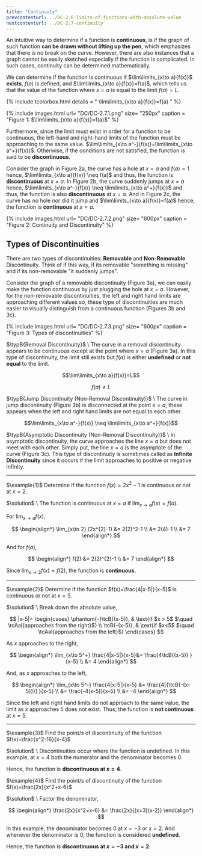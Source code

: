 ```yaml
---
title: "Continuity"
prevcontenturl: ../DC-2.6-limits-of-functions-with-absolute-value
nextcontenturl: ../DC-2.7-continuity
---
```



An intuitive way to determine if a function is **continuous**, is if the graph of such function **can be drawn without lifting up the pen**, which emphasizes that there is no break on the curve. However, there are also instances that a graph cannot be easily sketched especially if the function is complicated. In such cases, continuity can be determined mathematically. 


We can determine if the function is continuous if $\lim\limits_{x\to a}{f(x)}$ **exists**, $f(a)$ is defined, and $\lim\limits_{x\to a}{f(x)}=f(a)$, which tells us that the value of the function where $x=a$ is equal to the limit $f(a)=L$. 

{% include tcolorbox.html
    details = "
        \lim\limits_{x\to a}{f(x)}=f(a)
    "
%}






{% include images.html 
    url= "DC/DC-2.7.1.png" 
    size= "250px"
    caption = "Figure 1: $\lim\limits_{x\to a}{f(x)}=f(a)$"
%}



Furthermore, since the limit must exist in order for a function to be continuous, the left-hand and right-hand limits of the function must be approaching to the same value. $\lim\limits_{x\to a^-}{f(x)}=\lim\limits_{x\to a^+}{f(x)}$. Otherwise, if the conditions are not satisfied, the function is said to be **discontinuous**. 




Consider the graph in Figure 2a, the curve has a hole at $x=a$ and $f(a)=1$ hence, $\lim\limits_{x\to a}{f(x)} \neq f(a)$ and thus, the function is **discontinuous** at $x=a$. 
In Figure 2b, the curve suddenly jumps at $x=a$ hence, 
$\lim\limits_{x\to a^-}{f(x)} \neq \lim\limits_{x\to a^+}{f(x)}$ and thus, the function is also **discontinuous** at $x=a$. 
And in Figure 2c, the curve has no hole nor did it jump and $\lim\limits_{x\to a}{f(x)}=f(a)$ hence, the function is **continuous** at $x=a$.




{% include images.html 
    url= "DC/DC-2.7.2.png" 
    size= "600px"
    caption = "Figure 2: Continuity and Discontinuity"
%}







## Types of Discontinuities
There are two types of discontinuities: **Removable** and **Non-Removable** Discontinuity.
Think of if this way, if its removable "something is missing" and if its non-removable "it suddenly jumps". 

Consider the graph of a removable discontinuity (Figure 3a), we can easily make the function continuous by just plugging the hole at $x=a$. However, for the non-removable discontinuities, the left and right hand limits are approaching different values so, these type of discontinuities are much easier to visually distinguish from a continuous function (Figures 3b and 3c).


{% include images.html 
    url= "DC/DC-2.7.3.png" 
    size= "600px"
    caption = "Figure 3: Types of discontinuities"
%}






$\typB{Removal Discontinuity}$ \\
The curve in a removal discontinuity appears to be continuous except at the point where $x=a$ (Figure 3a). In this type of discontinuity, the limit still exists but $f(a)$ is either **undefined** or **not equal** to the limit.

$$\lim\limits_{x\to a}{f(x)}=L$$

$$f(a) \neq L$$



$\typB{Jump Discontinuity (Non-Removal Discontinuity)}$ \\
The curve in jump discontinuity (Figure 3b) is disconnected at the point $x=a$, these appears when the left and right hand limits are not equal to each other. 
	
$$\lim\limits_{x\to a^-}{f(x)} \neq \lim\limits_{x\to a^+}{f(x)}$$

 
 
$\typB{Asymptotic Discontinuity (Non-Removal Discontinuity)}$ \\
In asymptotic discontinuity, the curve approaches the line $x=a$ but does not meet with each other. Simply put, the line $x=a$ is the asymptote of the curve (Figure 3c). This type of discontinuity is sometimes called as **Infinite Discontinuity** since it occurs if the limit approaches to positive or negative infinity.










---
$\example{1}$
Determine if the function $f(x)=2x^{2}-1$ is continuous or not at $x=2$.

$\solution$ \\
The function is continuous at $x=a$ if $\lim_{x\to a} f(x)=f(a)$.

For $\lim_{x\to a} f(x)$,

$$
\begin{align*}
	\lim_{x\to 2} (2x^{2}-1) &= 2(2)^2-1 \\
	&= 2(4)-1 \\
	&= 7
\end{align*}
$$

And for $f(a)$,


$$
\begin{align*}
	f(2) &= 2(2)^{2}-1 \\
	&= 7
\end{align*}
$$

Since $\lim_{x\to 2} f(x)=f(2)$, the function is **continuous**.




---
$\example{2}$
Determine if the function $f(x)=\frac{4|x-5|}{x-5}$ is continuous or not at $x=5$.

$\solution$ \\
Break down the absolute value,

$$
|x-5|=
\begin{cases}
	\phantom{-}\tcB{(x-5)}, & \text{if $x > 5$  $\quad \tcAal{approaches from the right}$} \\
	\tcB{-(x-5)}, & \text{if $x<5$  $\quad \tcAal{approaches from the left}$}
\end{cases}
$$

As $x$ approaches to the right,

$$
\begin{align*}
	\lim_{x\to 5^+} \frac{4|x-5|}{x-5}&= \frac{4\tcB{(x-5)} }{x-5} \\
	&= 4
\end{align*}
$$

And, as $x$ approaches to the left,

$$
\begin{align*}
	\lim_{x\to 5^-} \frac{4|x-5|}{x-5} &= \frac{4[{\tcB{-(x-5)}}] }{x-5} \\
	&= \frac{-4(x-5)}{x-5} \\
	&= -4
\end{align*}
$$

Since the left and right hand limits do not approach to the same value, the limit as $x$ approaches 5 does not exist. Thus, the function is **not continuous** at $x=5$.





---
$\example{3}$
Find the point/s of discontinuity of the function $f(x)=\frac{x^2-16}{x-4}$

$\solution$ \\
Discontinuities occur where the function is undefined. In this example, at $x=4$ both the numerator and the denominator becomes 0.

Hence, the function is **discontinuous at $x=4$**.

<!-- %We can also verify it by graphing the function,
%
%\begin{tikzpicture}
%\begin{axis}[\xyq{3}]
%	\addplot [colorA, very thick, domain=-1:15] 
%		{(x^2-16)/(x-4)};
%	\draw[colorB,dashed] (0.3)--()
%\end{axis}
%\end{tikzpicture} -->




$\example{4}$
Find the point/s of discontinuity of the function $f(x)=\frac{2x}{x^2+x-6}$

$\solution$ \\
Factor the denominator,

$$
\begin{align*}
	\frac{2x}{x^2+x-6} &= \frac{2x}{(x+3)(x-2)}
\end{align*}
$$

In this example, the denominator becomes 0 at $x=-3$ or $x=2$. And whenever the denominator is 0, the function is considered **undefined**.

Hence, the function is **discontinuous at $x=-3$ and $x=2$**.




